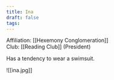 ```yaml
---
title: Ina
draft: false
tags:
---
```

Affiliation: [[Hexemony Conglomeration]]  
Club: [[Reading Club]] (President)

Has a tendency to wear a swimsuit.

![[ina.jpg]]